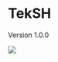 # TekSH
Version 1.0.0
<!-- Ce texte ne sera pas affiché -->
<img src="https://t.bkit.co/w_64925db39b56d.gif" />